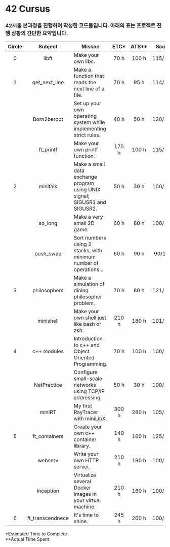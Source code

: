 # 42 Cursus

### 42서울 본과정을 진행하며 작성한 코드들입니다. 아래의 표는 프로젝트 진행 상황의 간단한 요약입니다.


| Circle |     Subject      | Misson                                                                     | ETC*  | ATS** |  Score  | Status |
| :----: | :--------------: | -------------------------------------------------------------------------- | :---: | :---: | :-----: | :----: |
|   0    |      libft       | Make your own libc.                                                        | 70 h  | 100 h | 115/100 |  pass  |
|   1    |  get_next_line   | Make a function that reads the next line of a file.                        | 70 h  | 95 h  | 114/100 |  pass  |
|        |   Born2beroot    | Set up your own operating system while implementing strict rules.          | 40 h  | 50 h  | 120/100 |  pass  |
|        |    ft_printf     | Make your own printf function.                                             | 175 h | 100 h | 115/100 |  pass  |
|   2    |     minitalk     | Make a small data exchange program using UNIX signal; SIGUSR1 and SIGUSR2. | 50 h  | 30 h  | 100/100 |  pass  |
|        |     so_long      | Make a very small 2D game.                                                 | 60 h  | 80 h  | 100/100 |  pass  |
|        |    push_swap     | Sort numbers using 2 stacks, with minimum number of operations...          | 60 h  | 90 h  | 90/100  |  pass  |
|   3    |   philosophers   | Make a simulation of dining philosopher problem.                           | 70 h  | 80 h  | 121/100 |  pass  |
|        |    minishell     | Make your own shell just like bash or zsh.                                 | 210 h | 180 h | 101/100 |  pass  |
|   4    |   c++ modules    | Introduction to c++ and Object Oriented Programming.                       | 70 h  | 100 h | 100/100 |  pass  |
|        |   NetPractice    | Configure small-scale networks using TCP/IP addressing.                    | 50 h  | 30 h  | 100/100 |  pass  |
|        |      miniRT      | My first RayTracer with miniLibX.                                          | 300 h | 280 h | 105/100 |  pass  |
|   5    |  ft_containers   | Create your own c++ container library.                                     | 140 h | 160 h | 125/100 |  pass  |
|        |     webserv      | Write your own HTTP server.                                                | 210 h | 190 h | 100/100 |  pass  |
|        |    inception     | Virtualize several Docker images in your virtual machine.                  | 210 h | 160 h | 100/100 |  pass  |
|   6    | ft_transcendnece | It's time to shine.                                                        | 245 h | 260 h | 100/100 |  pass  |

\*Estimated Time to Complete 
<br/>
\**Actual Time Spent

